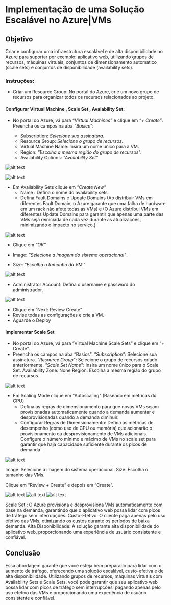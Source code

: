 # Implementação de uma Solução Escalável no Azure|VMs 

## Objetivo
Criar e configurar uma infraestrutura escalável e de alta disponibilidade no Azure para suportar por exemplo: aplicativo web, utilizando grupos de recursos, máquinas virtuais, conjuntos de dimensionamento automático (scale sets) e conjuntos de disponibilidade (availability sets).

### Instruções: 

- Criar um Resource Group:
No portal do Azure, crie um novo grupo de recursos para organizar todos os recursos relacionados ao projeto.

#### Configurar Virtual Machine , Scale Set , Avalability Set:

- No portal do Azure, vá para *“Virtual Machines”* e clique em *“+ Create”*.
Preencha os campos na aba *“Basics”*:

   - Subscription: *Selecione sua assinatura*.
   - Resource Group: *Selecione o grupo de recursos*.
   - Virtual Machine Name: Insira um nome único para a VM.
   - Region: *"Escolha a mesma região do grupo de recursos*".
   - Availability Options: *"Availability Set"*

![alt text](https://github.com/clouder-km/Challenge-Azure-Dio/blob/main/image/4%20-%20RECURSO%20VMS.PNG)

![alt text](https://github.com/clouder-km/Challenge-Azure-Dio/blob/main/image/4%20-%20RECURSO%20VMS%202.PNG)


- Em Availability Sets clique em *"Create New"*
  - Name : Defina o nome do availability sets
   - Defina Fault Domains e Update Domains (Ao distribuir VMs em diferentes Fault Domain, o Azure garante que uma falha de hardware em um rack não afete todas as VMs) e (O Azure distribui VMs em diferentes Update Domains para garantir que apenas uma parte das VMs seja reiniciada de cada vez durante as atualizações, minimizando o impacto no serviço.)

 
![alt text](https://github.com/clouder-km/Challenge-Azure-Dio/blob/main/image/4%20-%20CREATE%20AVAIBILITY%20SET.PNG)

   - Clique em *"OK"*

   - Image: *"Selecione a imagem do sistema operacional"*.
   - Size: *"Escolha o tamanho da VM."*
    
![alt text](https://github.com/clouder-km/Challenge-Azure-Dio/blob/main/image/4%20-%20RECURSO%20VMS%202.PNG)

- Administrator Account: Defina o username e password do administrador.

![alt text](https://github.com/clouder-km/Challenge-Azure-Dio/blob/main/image/4%20-%20ADMIN.PNG)

- Clique em “Next: Review Create"
- Revise todas as configurações e crie a VM.
- Aguarde o Deploy

#### Implementar Scale Set

- No portal do Azure, vá para “Virtual Machine Scale Sets” e clique em “+ Create”.
- Preencha os campos na aba “Basics”:
*"Subscription"*: Selecione sua assinatura.
*"Resource Group*": Selecione o grupo de recursos criado anteriormente.
*"Scale Set Name*": Insira um nome único para o Scale Set.
Availability Zone: None
Region: Escolha a mesma região do grupo de recursos.

![alt text](https://github.com/clouder-km/Challenge-Azure-Dio/blob/main/image/4%20-%20Scale%20Set%201.PNG)

- Em Scaling Mode clique em "Autoscaling" (Baseado em metricas do CPU)
  - Defina as regras de dimensionamento para que novas VMs sejam provisionadas automaticamente quando a demanda aumentar e desprovisionadas quando a demanda diminuir. 
  - Configurar Regras de Dimensionamento:
Defina as métricas de desempenho (como uso de CPU ou memória) que acionarão o provisionamento ou desprovisionamento de VMs adicionais.
Configure o número mínimo e máximo de VMs no scale set para garantir que haja capacidade suficiente durante os picos de demanda.

![alt text](https://github.com/clouder-km/Challenge-Azure-Dio/blob/main/image/4%20-%20Scale%20Set%202.PNG)


Image: Selecione a imagem do sistema operacional.
Size: Escolha o tamanho das VMs.

Clique em “Review + Create” e depois em “Create”.

![alt text](https://github.com/clouder-km/Challenge-Azure-Dio/blob/main/image/4%20-%20Scale%20Set%203.PNG)
![alt text](https://github.com/clouder-km/Challenge-Azure-Dio/blob/main/image/4%20-%20Scale%20set%204.PNG)
![alt text](https://github.com/clouder-km/Challenge-Azure-Dio/blob/main/image/4%20-%20Scale%20Set%205.PNG)


Scale Set : O Azure provisiona e desprovisiona VMs automaticamente com base na demanda, garantindo que o aplicativo web possa lidar com picos de tráfego sem interrupções.
Custo-Efetivo: O cliente paga apenas pelo uso efetivo das VMs, otimizando os custos durante os períodos de baixa demanda.
Alta Disponibilidade: A solução garante alta disponibilidade do aplicativo web, proporcionando uma experiência de usuário consistente e confiável.

## Conclusão

Essa abordagem garante que você esteja bem preparado para lidar com o aumento de tráfego, oferecendo uma solução escalável, custo-efetiva e de alta disponibilidade. Utilizando grupos de recursos, máquinas virtuais com Availability Sets e Scale Sets, você pode garantir que seu aplicativo web possa lidar com picos de tráfego sem interrupções, pagando apenas pelo uso efetivo das VMs e proporcionando uma experiência de usuário consistente e confiável.
